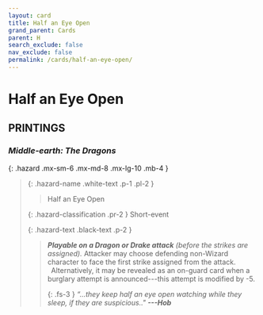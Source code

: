 ```yaml
---
layout: card
title: Half an Eye Open
grand_parent: Cards
parent: H
search_exclude: false
nav_exclude: false
permalink: /cards/half-an-eye-open/
---
```


# Half an Eye Open


## PRINTINGS


### _Middle-earth: The Dragons_

{: .hazard .mx-sm-6 .mx-md-8 .mx-lg-10 .mb-4 }
> {: .hazard-name .white-text .p-1 .pl-2 }
> > <div class="hazard-mp"></div>
> > <div class="card-name">Half an Eye Open</div>
>
> {: .hazard-classification .pr-2 }
> Short-event
>
> {: .hazard-text .black-text .p-2 }
> > _**Playable on a Dragon or Drake attack** (before the strikes are assigned)._ Attacker may choose defending non-Wizard character to face the first strike assigned from the attack. <br>&ensp;Alternatively, it may be revealed as an on-guard card when a burglary attempt is announced---this attempt is modified by -5. 
> > 
> > {: .fs-3 } 
> > _“...they keep half an eye open watching while they sleep, if they are suspicious.."_ ***---&#65279;Hob*** 
>



